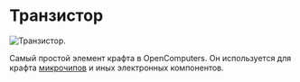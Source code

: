 # Транзистор

![Транзистор.](oredict:oc:materialTransistor)

Самый простой элемент крафта в OpenComputers. Он используется для крафта [микрочипов](chip1.md) и иных электронных компонентов.
